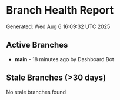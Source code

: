 # Branch Health Report
Generated: Wed Aug  6 16:09:32 UTC 2025

## Active Branches
- **main** - 18 minutes ago by Dashboard Bot

## Stale Branches (>30 days)
No stale branches found
